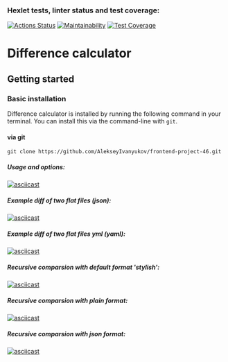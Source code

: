 ### Hexlet tests, linter status and test coverage:
[![Actions Status](https://github.com/AlekseyIvanyukov/frontend-project-46/actions/workflows/hexlet-check.yml/badge.svg)](https://github.com/AlekseyIvanyukov/frontend-project-46/actions)
[![Maintainability](https://api.codeclimate.com/v1/badges/b905994ed73974b6da39/maintainability)](https://codeclimate.com/github/AlekseyIvanyukov/frontend-project-46/maintainability)
[![Test Coverage](https://api.codeclimate.com/v1/badges/b905994ed73974b6da39/test_coverage)](https://codeclimate.com/github/AlekseyIvanyukov/frontend-project-46/test_coverage)

# Difference calculator

## Getting started

### Basic installation

Difference calculator is installed by running the following command in your terminal. You can install this via the command-line with `git`.

#### via git
```shell
git clone https://github.com/AlekseyIvanyukov/frontend-project-46.git
```

##### Usage and options:
[![asciicast](https://asciinema.org/a/wDR0bADFRwHlKfnPO8Gh6xv7y.svg)](https://asciinema.org/a/wDR0bADFRwHlKfnPO8Gh6xv7y)

##### Example diff of two flat files (json):
[![asciicast](https://asciinema.org/a/L3lGGflsq5xfJRk8bXkcTXtNc.svg)](https://asciinema.org/a/L3lGGflsq5xfJRk8bXkcTXtNc)

##### Example diff of two flat files yml (yaml):
[![asciicast](https://asciinema.org/a/xfPrBXtFrUwfwBbJAbmG97Tr2.svg)](https://asciinema.org/a/xfPrBXtFrUwfwBbJAbmG97Tr2)

##### Recursive comparsion with default format 'stylish':
[![asciicast](https://asciinema.org/a/1z4oOADHkTYNHBFONa4t5jkkm.svg)](https://asciinema.org/a/1z4oOADHkTYNHBFONa4t5jkkm)

##### Recursive comparsion with plain format:
[![asciicast](https://asciinema.org/a/i949XOGhyAZGY8daB5nxnpMkA.svg)](https://asciinema.org/a/i949XOGhyAZGY8daB5nxnpMkA)

##### Recursive comparsion with json format:
[![asciicast](https://asciinema.org/a/UwGBYyesIR4O19sQB5SnysZZo.svg)](https://asciinema.org/a/UwGBYyesIR4O19sQB5SnysZZo)
